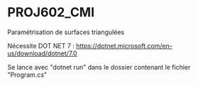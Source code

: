 # PROJ602_CMI
Paramétrisation de surfaces triangulées

Nécessite DOT NET 7 : https://dotnet.microsoft.com/en-us/download/dotnet/7.0

Se lance avec "dotnet run" dans le dossier contenant le fichier "Program.cs"
